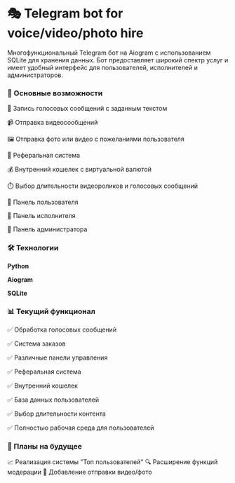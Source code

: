 # 🎭 Telegram bot for voice/video/photo hire
Многофункциональный Telegram бот на Aiogram с использованием SQLite для хранения данных. Бот предоставляет широкий спектр услуг и имеет удобный интерфейс для пользователей, исполнителей и администраторов.

### 🌟 Основные возможности

🎤 Запись голосовых сообщений с заданным текстом

📹 Отправка видеосообщений

🖼️ Отправка фото или видео с пожеланиями пользователя

👥 Реферальная система

💰 Внутренний кошелек с виртуальной валютой

⏱️ Выбор длительности видеороликов и голосовых сообщений

👤 Панель пользователя

💼 Панель исполнителя

🚀 Панель администратора



### 🛠️ Технологии

**Python**

**Aiogram**

**SQLite**

### 📊 Текущий функционал

✅ Обработка голосовых сообщений

✅ Система заказов

✅ Различные панели управления

✅ Реферальная система

✅ Внутренний кошелек

✅ База данных пользователей

✅ Выбор длительности контента

✅ Полностью рабочая среда для пользователей

### 🚀 Планы на будущее

📈 Реализация системы "Топ пользователей"
🔍 Расширение функций модерации
🎨 Добавление отправки видео/фото
